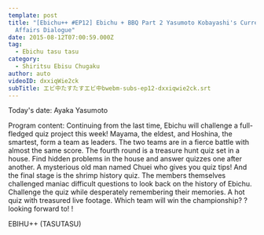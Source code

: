 ```yaml
---
template: post
title: "[Ebichu++ #EP12] Ebichu + BBQ Part 2 Yasumoto Kobayashi's Current
  Affairs Dialogue"
date: 2015-08-12T07:00:59.000Z
tag:
  - Ebichu tasu tasu
category:
  - Shiritsu Ebisu Chugaku
author: auto
videoID: dxxiqWie2ck
subTitle: エビ中たすたすエビ中bwebm-subs-ep12-dxxiqwie2ck.srt
---
```

Today's date: Ayaka Yasumoto

Program content: Continuing from the last time, Ebichu will challenge a full-fledged quiz project this week! Mayama, the eldest, and Hoshina, the smartest, form a team as leaders. The two teams are in a fierce battle with almost the same score. The fourth round is a treasure hunt quiz set in a house. Find hidden problems in the house and answer quizzes one after another. A mysterious old man named Chuei who gives you quiz tips! And the final stage is the shrimp history quiz. The members themselves challenged maniac difficult questions to look back on the history of Ebichu. Challenge the quiz while desperately remembering their memories. A hot quiz with treasured live footage. Which team will win the championship? ? looking forward to! !

EBIHU++ (TASUTASU)
